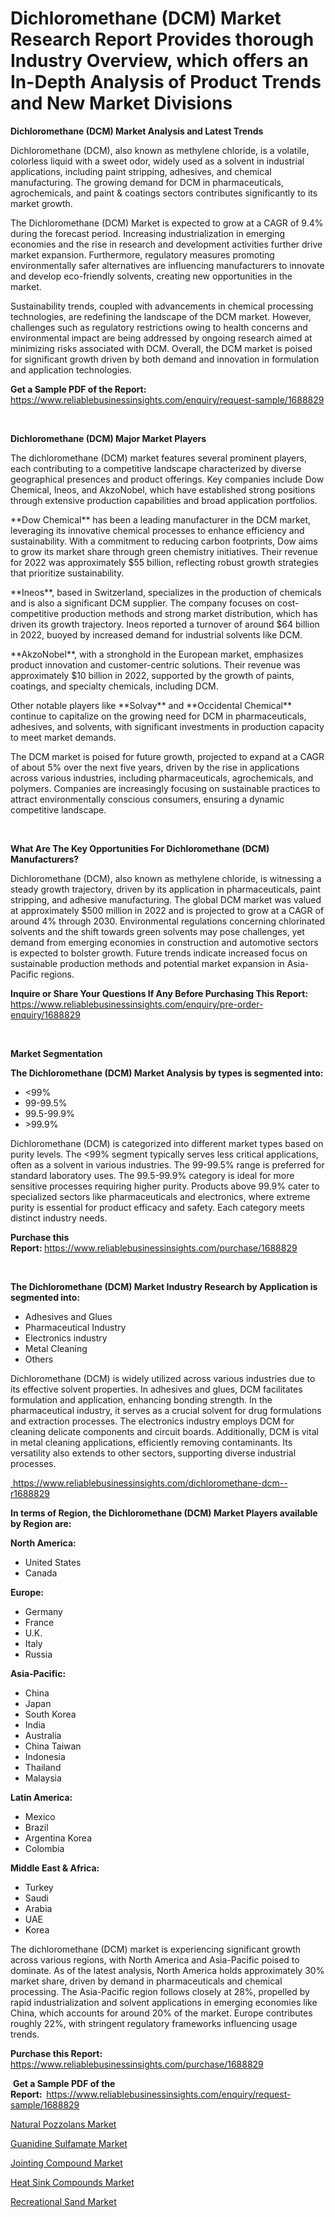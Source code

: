 <p><h1>Dichloromethane (DCM) Market Research Report Provides thorough Industry Overview, which offers an In-Depth Analysis of Product Trends and New Market Divisions</h1></p><p><strong>Dichloromethane (DCM) Market Analysis and Latest Trends</strong></p>
<p><p>Dichloromethane (DCM), also known as methylene chloride, is a volatile, colorless liquid with a sweet odor, widely used as a solvent in industrial applications, including paint stripping, adhesives, and chemical manufacturing. The growing demand for DCM in pharmaceuticals, agrochemicals, and paint & coatings sectors contributes significantly to its market growth. </p><p>The Dichloromethane (DCM) Market is expected to grow at a CAGR of 9.4% during the forecast period. Increasing industrialization in emerging economies and the rise in research and development activities further drive market expansion. Furthermore, regulatory measures promoting environmentally safer alternatives are influencing manufacturers to innovate and develop eco-friendly solvents, creating new opportunities in the market. </p><p>Sustainability trends, coupled with advancements in chemical processing technologies, are redefining the landscape of the DCM market. However, challenges such as regulatory restrictions owing to health concerns and environmental impact are being addressed by ongoing research aimed at minimizing risks associated with DCM. Overall, the DCM market is poised for significant growth driven by both demand and innovation in formulation and application technologies.</p></p>
<p><strong>Get a Sample PDF of the Report:&nbsp;</strong> <a href="https://www.reliablebusinessinsights.com/enquiry/request-sample/1688829?utm_campaign=1571&utm_medium=2&utm_source=Github&utm_content=ia&utm_term=17102024&utm_id=dichloromethane-dcm">https://www.reliablebusinessinsights.com/enquiry/request-sample/1688829</a></p>
<p>&nbsp;</p>
<p><strong>Dichloromethane (DCM) Major Market Players</strong></p>
<p><p>The dichloromethane (DCM) market features several prominent players, each contributing to a competitive landscape characterized by diverse geographical presences and product offerings. Key companies include Dow Chemical, Ineos, and AkzoNobel, which have established strong positions through extensive production capabilities and broad application portfolios.</p><p>**Dow Chemical** has been a leading manufacturer in the DCM market, leveraging its innovative chemical processes to enhance efficiency and sustainability. With a commitment to reducing carbon footprints, Dow aims to grow its market share through green chemistry initiatives. Their revenue for 2022 was approximately $55 billion, reflecting robust growth strategies that prioritize sustainability.</p><p>**Ineos**, based in Switzerland, specializes in the production of chemicals and is also a significant DCM supplier. The company focuses on cost-competitive production methods and strong market distribution, which has driven its growth trajectory. Ineos reported a turnover of around $64 billion in 2022, buoyed by increased demand for industrial solvents like DCM.</p><p>**AkzoNobel**, with a stronghold in the European market, emphasizes product innovation and customer-centric solutions. Their revenue was approximately $10 billion in 2022, supported by the growth of paints, coatings, and specialty chemicals, including DCM.</p><p>Other notable players like **Solvay** and **Occidental Chemical** continue to capitalize on the growing need for DCM in pharmaceuticals, adhesives, and solvents, with significant investments in production capacity to meet market demands.</p><p>The DCM market is poised for future growth, projected to expand at a CAGR of about 5% over the next five years, driven by the rise in applications across various industries, including pharmaceuticals, agrochemicals, and polymers. Companies are increasingly focusing on sustainable practices to attract environmentally conscious consumers, ensuring a dynamic competitive landscape.</p></p>
<p>&nbsp;</p>
<p><strong>What Are The Key Opportunities For Dichloromethane (DCM) Manufacturers?</strong></p>
<p><p>Dichloromethane (DCM), also known as methylene chloride, is witnessing a steady growth trajectory, driven by its application in pharmaceuticals, paint stripping, and adhesive manufacturing. The global DCM market was valued at approximately $500 million in 2022 and is projected to grow at a CAGR of around 4% through 2030. Environmental regulations concerning chlorinated solvents and the shift towards green solvents may pose challenges, yet demand from emerging economies in construction and automotive sectors is expected to bolster growth. Future trends indicate increased focus on sustainable production methods and potential market expansion in Asia-Pacific regions.</p></p>
<p><strong>Inquire or Share Your Questions If Any Before Purchasing This Report:</strong> <a href="https://www.reliablebusinessinsights.com/enquiry/pre-order-enquiry/1688829?utm_campaign=1571&utm_medium=2&utm_source=Github&utm_content=ia&utm_term=17102024&utm_id=dichloromethane-dcm">https://www.reliablebusinessinsights.com/enquiry/pre-order-enquiry/1688829</a></p>
<p>&nbsp;</p>
<p><strong>Market Segmentation</strong></p>
<p><strong>The Dichloromethane (DCM) Market Analysis by types is segmented into:</strong></p>
<p><ul><li><99%</li><li>99-99.5%</li><li>99.5-99.9%</li><li>>99.9%</li></ul></p>
<p><p>Dichloromethane (DCM) is categorized into different market types based on purity levels. The <99% segment typically serves less critical applications, often as a solvent in various industries. The 99-99.5% range is preferred for standard laboratory uses. The 99.5-99.9% category is ideal for more sensitive processes requiring higher purity. Products above 99.9% cater to specialized sectors like pharmaceuticals and electronics, where extreme purity is essential for product efficacy and safety. Each category meets distinct industry needs.</p></p>
<p><strong>Purchase this Report:&nbsp;</strong><a href="https://www.reliablebusinessinsights.com/purchase/1688829?utm_campaign=1571&utm_medium=2&utm_source=Github&utm_content=ia&utm_term=17102024&utm_id=dichloromethane-dcm">https://www.reliablebusinessinsights.com/purchase/1688829</a></p>
<p>&nbsp;</p>
<p><strong>The Dichloromethane (DCM) Market Industry Research by Application is segmented into:</strong></p>
<p><ul><li>Adhesives and Glues</li><li>Pharmaceutical Industry</li><li>Electronics industry</li><li>Metal Cleaning</li><li>Others</li></ul></p>
<p><p>Dichloromethane (DCM) is widely utilized across various industries due to its effective solvent properties. In adhesives and glues, DCM facilitates formulation and application, enhancing bonding strength. In the pharmaceutical industry, it serves as a crucial solvent for drug formulations and extraction processes. The electronics industry employs DCM for cleaning delicate components and circuit boards. Additionally, DCM is vital in metal cleaning applications, efficiently removing contaminants. Its versatility also extends to other sectors, supporting diverse industrial processes.</p></p>
<p><a href="https://www.reliablebusinessinsights.com/dichloromethane-dcm--r1688829?utm_campaign=1571&utm_medium=2&utm_source=Github&utm_content=ia&utm_term=17102024&utm_id=dichloromethane-dcm">&nbsp;https://www.reliablebusinessinsights.com/dichloromethane-dcm--r1688829</a></p>
<p><strong>In terms of Region, the Dichloromethane (DCM) Market Players available by Region are:</strong></p>
<p>
    <p> <strong> North America: </strong>
        <ul>
            <li>United States</li>
            <li>Canada</li>
        </ul>
        </p> 
    <p> <strong> Europe: </strong>
        <ul>
            <li>Germany</li>
            <li>France</li>
            <li>U.K.</li>
            <li>Italy</li>
            <li>Russia</li>
        </ul>
        </p> 
    <p> <strong> Asia-Pacific: </strong>
        <ul>
            <li>China</li>
            <li>Japan</li>
            <li>South Korea</li>
            <li>India</li>
            <li>Australia</li>
            <li>China Taiwan</li>
            <li>Indonesia</li>
            <li>Thailand</li>
            <li>Malaysia</li>
        </ul>
        </p> 
    <p> <strong> Latin America: </strong>
        <ul>
            <li>Mexico</li>
            <li>Brazil</li>
            <li>Argentina Korea</li>
            <li>Colombia</li>
        </ul>
        </p> 
    <p> <strong> Middle East & Africa: </strong>
        <ul>
            <li>Turkey</li>
            <li>Saudi</li>
            <li>Arabia</li>
            <li>UAE</li>
            <li>Korea</li>
        </ul>
    </p>
    </p>
<p><p>The dichloromethane (DCM) market is experiencing significant growth across various regions, with North America and Asia-Pacific poised to dominate. As of the latest analysis, North America holds approximately 30% market share, driven by demand in pharmaceuticals and chemical processing. The Asia-Pacific region follows closely at 28%, propelled by rapid industrialization and solvent applications in emerging economies like China, which accounts for around 20% of the market. Europe contributes roughly 22%, with stringent regulatory frameworks influencing usage trends.</p></p>
<p><strong>Purchase this Report: </strong><a href="https://www.reliablebusinessinsights.com/purchase/1688829?utm_campaign=1571&utm_medium=2&utm_source=Github&utm_content=ia&utm_term=17102024&utm_id=dichloromethane-dcm">https://www.reliablebusinessinsights.com/purchase/1688829</a></p>
<p>&nbsp;<strong>Get a Sample PDF of the Report:&nbsp;&nbsp;</strong><a href="https://www.reliablebusinessinsights.com/enquiry/request-sample/1688829?utm_campaign=1571&utm_medium=2&utm_source=Github&utm_content=ia&utm_term=17102024&utm_id=dichloromethane-dcm">https://www.reliablebusinessinsights.com/enquiry/request-sample/1688829</a></p>
<p><strong></strong></p>
<p><p><a href="https://www.linkedin.com/pulse/unveiling-market-trends-global-natural-pozzolans-growth-pyx3c?utm_campaign=1571&utm_medium=2&utm_source=Github&utm_content=ia&utm_term=17102024&utm_id=dichloromethane-dcm">Natural Pozzolans Market</a></p><p><a href="https://www.linkedin.com/pulse/global-guanidine-sulfamate-market-size-trends-analysis-regional-ekduc?utm_campaign=1571&utm_medium=2&utm_source=Github&utm_content=ia&utm_term=17102024&utm_id=dichloromethane-dcm">Guanidine Sulfamate Market</a></p><p><a href="https://www.linkedin.com/pulse/future-ready-strategic-insights-global-jointing-compound-market-xusvc?utm_campaign=1571&utm_medium=2&utm_source=Github&utm_content=ia&utm_term=17102024&utm_id=dichloromethane-dcm">Jointing Compound Market</a></p><p><a href="https://www.linkedin.com/pulse/global-heat-sink-compounds-market-pulse-trends-growth-analysis-kn29c?utm_campaign=1571&utm_medium=2&utm_source=Github&utm_content=ia&utm_term=17102024&utm_id=dichloromethane-dcm">Heat Sink Compounds Market</a></p><p><a href="https://www.linkedin.com/pulse/analyzing-global-recreational-sand-market-growth-prospects-bwanc?utm_campaign=1571&utm_medium=2&utm_source=Github&utm_content=ia&utm_term=17102024&utm_id=dichloromethane-dcm">Recreational Sand Market</a></p></p>